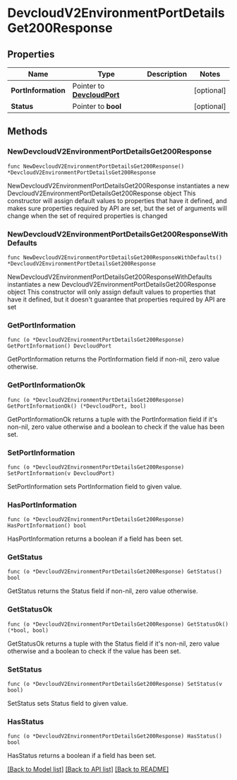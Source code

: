 # DevcloudV2EnvironmentPortDetailsGet200Response

## Properties

Name | Type | Description | Notes
------------ | ------------- | ------------- | -------------
**PortInformation** | Pointer to [**DevcloudPort**](DevcloudPort.md) |  | [optional] 
**Status** | Pointer to **bool** |  | [optional] 

## Methods

### NewDevcloudV2EnvironmentPortDetailsGet200Response

`func NewDevcloudV2EnvironmentPortDetailsGet200Response() *DevcloudV2EnvironmentPortDetailsGet200Response`

NewDevcloudV2EnvironmentPortDetailsGet200Response instantiates a new DevcloudV2EnvironmentPortDetailsGet200Response object
This constructor will assign default values to properties that have it defined,
and makes sure properties required by API are set, but the set of arguments
will change when the set of required properties is changed

### NewDevcloudV2EnvironmentPortDetailsGet200ResponseWithDefaults

`func NewDevcloudV2EnvironmentPortDetailsGet200ResponseWithDefaults() *DevcloudV2EnvironmentPortDetailsGet200Response`

NewDevcloudV2EnvironmentPortDetailsGet200ResponseWithDefaults instantiates a new DevcloudV2EnvironmentPortDetailsGet200Response object
This constructor will only assign default values to properties that have it defined,
but it doesn't guarantee that properties required by API are set

### GetPortInformation

`func (o *DevcloudV2EnvironmentPortDetailsGet200Response) GetPortInformation() DevcloudPort`

GetPortInformation returns the PortInformation field if non-nil, zero value otherwise.

### GetPortInformationOk

`func (o *DevcloudV2EnvironmentPortDetailsGet200Response) GetPortInformationOk() (*DevcloudPort, bool)`

GetPortInformationOk returns a tuple with the PortInformation field if it's non-nil, zero value otherwise
and a boolean to check if the value has been set.

### SetPortInformation

`func (o *DevcloudV2EnvironmentPortDetailsGet200Response) SetPortInformation(v DevcloudPort)`

SetPortInformation sets PortInformation field to given value.

### HasPortInformation

`func (o *DevcloudV2EnvironmentPortDetailsGet200Response) HasPortInformation() bool`

HasPortInformation returns a boolean if a field has been set.

### GetStatus

`func (o *DevcloudV2EnvironmentPortDetailsGet200Response) GetStatus() bool`

GetStatus returns the Status field if non-nil, zero value otherwise.

### GetStatusOk

`func (o *DevcloudV2EnvironmentPortDetailsGet200Response) GetStatusOk() (*bool, bool)`

GetStatusOk returns a tuple with the Status field if it's non-nil, zero value otherwise
and a boolean to check if the value has been set.

### SetStatus

`func (o *DevcloudV2EnvironmentPortDetailsGet200Response) SetStatus(v bool)`

SetStatus sets Status field to given value.

### HasStatus

`func (o *DevcloudV2EnvironmentPortDetailsGet200Response) HasStatus() bool`

HasStatus returns a boolean if a field has been set.


[[Back to Model list]](../README.md#documentation-for-models) [[Back to API list]](../README.md#documentation-for-api-endpoints) [[Back to README]](../README.md)



